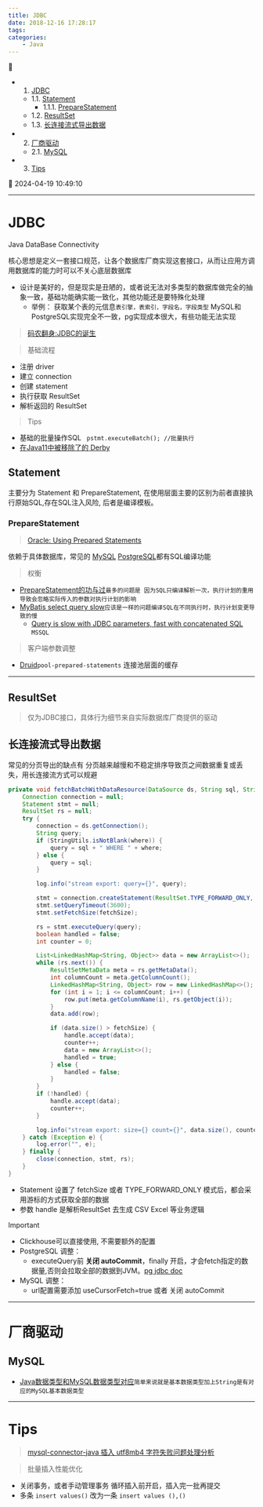 ```yaml
---
title: JDBC
date: 2018-12-16 17:28:17
tags: 
categories: 
    - Java
---
```


💠

- 1. [JDBC](#jdbc)
    - 1.1. [Statement](#statement)
        - 1.1.1. [PrepareStatement](#preparestatement)
    - 1.2. [ResultSet](#resultset)
    - 1.3. [长连接流式导出数据](#长连接流式导出数据)
- 2. [厂商驱动](#厂商驱动)
    - 2.1. [MySQL](#mysql)
- 3. [Tips](#tips)

💠 2024-04-19 10:49:10
****************************************
# JDBC
Java DataBase Connectivity

核心思想是定义一套接口规范，让各个数据库厂商实现这套接口，从而让应用方调用数据库的能力时可以不关心底层数据库
- 设计是美好的，但是现实是丑陋的，或者说无法对多类型的数据库做完全的抽象一致，基础功能确实能一致化，其他功能还是要特殊化处理
    - 举例： 获取某个表的元信息`表引擎，表索引，字段名，字段类型` MySQL和PostgreSQL实现完全不一致，pg实现成本很大，有些功能无法实现

> [码农翻身:JDBC的诞生](https://mp.weixin.qq.com/s?__biz=MzAxOTc0NzExNg==&mid=2665513438&idx=1&sn=2967d595bb7d4ffdd2dacd3ab7501bbd&chksm=80d6799db7a1f08b27dc97650434fb2fc0e2570628945db99d9300a99e52828fd05c42fdb441&scene=21#wechat_redirect)

> 基础流程
- 注册 driver
- 建立 connection
- 创建 statement
- 执行获取 ResultSet
- 解析返回的 ResultSet


> Tips
- 基础的批量操作SQL ` pstmt.executeBatch(); //批量执行`
- [在Java11中被移除了的 Derby](http://db.apache.org/derby/derby_comm.html)

## Statement
主要分为 Statement 和 PrepareStatement, 在使用层面主要的区别为前者直接执行原始SQL,存在SQL注入风险, 后者是编译模板。

### PrepareStatement
> [Oracle: Using Prepared Statements](https://docs.oracle.com/javase/tutorial/jdbc/basics/prepared.html)

依赖于具体数据库，常见的 [MySQL](https://dev.mysql.com/doc/refman/8.3/en/sql-prepared-statements.html) [PostgreSQL](https://jdbc.postgresql.org/documentation/server-prepare/)都有SQL编译功能

> 权衡
- [PrepareStatement的功与过](https://www.cnblogs.com/wangzhen3798/p/12206811.html)`最多的问题是 因为SQL只编译解析一次，执行计划的重用导致会忽略实际传入的参数对执行计划的影响`
- [MyBatis select query slow](https://groups.google.com/g/mybatis-user/c/Wubq26QCWYo?pli=1)`应该是一样的问题编译SQL在不同执行时，执行计划变更导致的慢`
    - [Query is slow with JDBC parameters, fast with concatenated SQL](https://dba.stackexchange.com/questions/231109/query-is-slow-with-jdbc-parameters-fast-with-concatenated-sql) `MSSQL`


> 客户端参数调整
- [Druid](https://github.com/alibaba/druid/blob/master/druid-spring-boot-starter/README_EN.md)`pool-prepared-statements` 连接池层面的缓存

************************

## ResultSet
> 仅为JDBC接口，具体行为细节来自实际数据库厂商提供的驱动

## 长连接流式导出数据
常见的分页导出的缺点有 分页越来越慢和不稳定排序导致页之间数据重复或丢失，用长连接流方式可以规避

```java
private void fetchBatchWithDataResource(DataSource ds, String sql, String where, int fetchSize, Consumer<List<LinkedHashMap<String, Object>>> handle) {
    Connection connection = null;
    Statement stmt = null;
    ResultSet rs = null;
    try {
        connection = ds.getConnection();
        String query;
        if (StringUtils.isNotBlank(where)) {
            query = sql + " WHERE " + where;
        } else {
            query = sql;
        }

        log.info("stream export: query={}", query);

        stmt = connection.createStatement(ResultSet.TYPE_FORWARD_ONLY, ResultSet.CONCUR_READ_ONLY);
        stmt.setQueryTimeout(3600);
        stmt.setFetchSize(fetchSize);

        rs = stmt.executeQuery(query);
        boolean handled = false;
        int counter = 0;

        List<LinkedHashMap<String, Object>> data = new ArrayList<>();
        while (rs.next()) {
            ResultSetMetaData meta = rs.getMetaData();
            int columnCount = meta.getColumnCount();
            LinkedHashMap<String, Object> row = new LinkedHashMap<>();
            for (int i = 1; i <= columnCount; i++) {
                row.put(meta.getColumnName(i), rs.getObject(i));
            }
            data.add(row);

            if (data.size() > fetchSize) {
                handle.accept(data);
                counter++;
                data = new ArrayList<>();
                handled = true;
            } else {
                handled = false;
            }
        }
        if (!handled) {
            handle.accept(data);
            counter++;
        }

        log.info("stream export: size={} count={}", data.size(), counter);
    } catch (Exception e) {
        log.error("", e);
    } finally {
        close(connection, stmt, rs);
    }
}
```
- Statement 设置了 fetchSize 或者 TYPE_FORWARD_ONLY 模式后，都会采用游标的方式获取全部的数据
- 参数 handle 是解析ResultSet 去生成 CSV Excel 等业务逻辑

> [!IMPORTANT]
- Clickhouse可以直接使用, 不需要额外的配置
- PostgreSQL 调整：
    - executeQuery前 **关闭 autoCommit**，finally 开启，才会fetch指定的数据量,否则会拉取全部的数据到JVM。[pg jdbc doc](https://jdbc.postgresql.org/documentation/head/connect.html#connection-parameters)
- MySQL 调整：
    - url配置需要添加 useCursorFetch=true 或者 关闭 autoCommit 

************************
# 厂商驱动
## MySQL

- [Java数据类型和MySQL数据类型对应](https://dev.mysql.com/doc/connector-j/5.1/en/connector-j-reference-type-conversions.html)`简单来说就是基本数据类型加上String是有对应的MySQL基本数据类型`

************************

# Tips
> [mysql-connector-java 插入 utf8mb4 字符失败问题处理分析](https://blog.arstercz.com/mysql-connector-java-%e6%8f%92%e5%85%a5-utf8mb4-%e5%ad%97%e7%ac%a6%e5%a4%b1%e8%b4%a5%e9%97%ae%e9%a2%98%e5%a4%84%e7%90%86%e5%88%86%e6%9e%90/)

> 批量插入性能优化
- 关闭事务，或者手动管理事务 循环插入前开启，插入完一批再提交
- 多条 `insert values()` 改为一条 `insert values (),()`